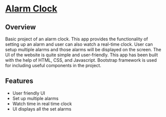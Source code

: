 # [Alarm Clock](https://theroughcoder.github.io/Alarm-Clock/)

## Overview
Basic project of an alarm clock. This app provides the functionality of setting up an alarm and user can also watch a real-time clock.
User can setup multiple alarms and those alarms will be displayed on the screen.
The UI of the website is quite simple and user-friendly. This app has been built with the help of HTML, CSS, and Javascript.
Bootstrap framework is used for including useful components in the project.  

## Features

* User friendly UI
* Set up multiple alarms
* Watch time in real time clock
* UI displays all the set alarms
  
